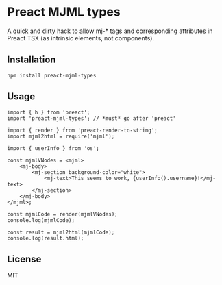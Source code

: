 # Preact MJML types

A quick and dirty hack to allow mj-* tags and corresponding attributes in Preact TSX (as intrinsic elements, not components).

## Installation

    npm install preact-mjml-types
    
## Usage

    import { h } from 'preact';
    import 'preact-mjml-types'; // *must* go after 'preact'
    
    import { render } from 'preact-render-to-string';
    import mjml2html = require('mjml');
    
    import { userInfo } from 'os';
    
    const mjmlVNodes = <mjml>
        <mj-body>
            <mj-section background-color="white">
                <mj-text>This seems to work, {userInfo().username}!</mj-text>
            </mj-section>
        </mj-body>
    </mjml>;
    
    const mjmlCode = render(mjmlVNodes);
    console.log(mjmlCode);
    
    const result = mjml2html(mjmlCode);
    console.log(result.html);

## License

MIT
